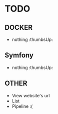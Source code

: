# TODO

## DOCKER

- nothing :thumbsUp:

## Symfony

- nothing :thumbsUp:

## OTHER

- View website's url
- List
- Pipeline :(
